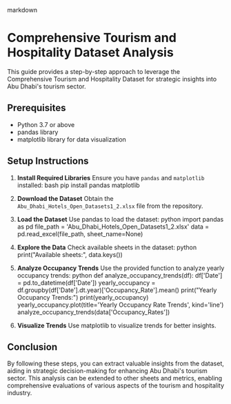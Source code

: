 markdown
# Comprehensive Tourism and Hospitality Dataset Analysis

This guide provides a step-by-step approach to leverage the Comprehensive Tourism and Hospitality Dataset for strategic insights into Abu Dhabi's tourism sector.

## Prerequisites
- Python 3.7 or above
- pandas library
- matplotlib library for data visualization

## Setup Instructions
1. **Install Required Libraries**
   Ensure you have `pandas` and `matplotlib` installed:
   bash
   pip install pandas matplotlib
   

2. **Download the Dataset**
   Obtain the `Abu_Dhabi_Hotels_Open_Datasets1_2.xlsx` file from the repository.

3. **Load the Dataset**
   Use pandas to load the dataset:
   python
   import pandas as pd
   file_path = 'Abu_Dhabi_Hotels_Open_Datasets1_2.xlsx'
   data = pd.read_excel(file_path, sheet_name=None)
   

4. **Explore the Data**
   Check available sheets in the dataset:
   python
   print("Available sheets:", data.keys())
   

5. **Analyze Occupancy Trends**
   Use the provided function to analyze yearly occupancy trends:
   python
   def analyze_occupancy_trends(df):
       df['Date'] = pd.to_datetime(df['Date'])
       yearly_occupancy = df.groupby(df['Date'].dt.year)['Occupancy_Rate'].mean()
       print("Yearly Occupancy Trends:")
       print(yearly_occupancy)
       yearly_occupancy.plot(title='Yearly Occupancy Rate Trends', kind='line')
   analyze_occupancy_trends(data['Occupancy_Rates'])
   

6. **Visualize Trends**
   Use matplotlib to visualize trends for better insights.

## Conclusion
By following these steps, you can extract valuable insights from the dataset, aiding in strategic decision-making for enhancing Abu Dhabi's tourism sector. This analysis can be extended to other sheets and metrics, enabling comprehensive evaluations of various aspects of the tourism and hospitality industry.
